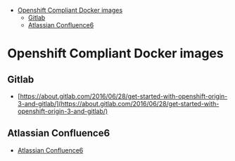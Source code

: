 <!-- TOC -->

- [Openshift Compliant Docker images](#openshift-compliant-docker-images)
    - [Gitlab](#gitlab)
    - [Atlassian Confluence6](#atlassian-confluence6)

<!-- /TOC -->

# Openshift Compliant Docker images

## Gitlab
- [https://about.gitlab.com/2016/06/28/get-started-with-openshift-origin-3-and-gitlab/](https://about.gitlab.com/2016/06/28/get-started-with-openshift-origin-3-and-gitlab/)

## Atlassian Confluence6 
- [Atlassian Confluence6](https://github.com/inafevwork/confluence6-atlassian)